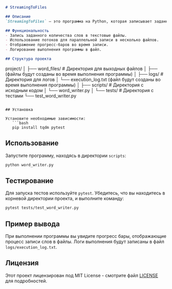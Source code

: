 ```markdown
# StreamingToFiles

## Описание
`StreamingToFiles` — это программа на Python, которая записывает заданное количество слов в текстовые файлы с использованием потоков. Программа демонстрирует работу с потоками, задержками и записью в файлы, а также включает в себя тесты для проверки функциональности.

## Функциональность
- Запись заданного количества слов в текстовые файлы.
- Использование потоков для параллельной записи в несколько файлов.
- Отображение прогресс-баров во время записи.
- Логирование выполнения программы в файл.

## Структура проекта
```
project/
│
├── word_files/          # Директория для выходных файлов
│   ├── (файлы будут созданы во время выполнения программы)
│
├── logs/                # Директория для логов
│   └── execution_log.txt (файл будут созданы во время выполнения программы)
│
├── scripts/             # Директория с исходным кодом
│   └── word_writer.py
│
└── tests/               # Директория с тестами
    └── test_word_writer.py

```

## Установка

Установите необходимые зависимости:
   ```bash
   pip install tqdm pytest
   ```

## Использование
Запустите программу, находясь в директории `scripts`:
```bash
python word_writer.py
```

## Тестирование
Для запуска тестов используйте `pytest`. Убедитесь, что вы находитесь в корневой директории проекта, и выполните команду:
```bash
pytest tests/test_word_writer.py
```

## Пример вывода
При выполнении программы вы увидите прогресс бары, отображающие процесс записи слов в файлы. Логи выполнения будут записаны в файл `logs/execution_log.txt`.

## Лицензия
Этот проект лицензирован под MIT License - смотрите файл [LICENSE](LICENSE) для подробностей.
```
